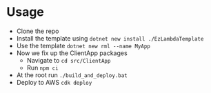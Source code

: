 # Usage

- Clone the repo
- Install the template using `dotnet new install ./EzLambdaTemplate`
- Use the template `dotnet new rml --name MyApp`
- Now we fix up the ClientApp packages
  - Navigate to `cd src/ClientApp`
  - Run `npm ci`
- At the root run `./build_and_deploy.bat`
- Deploy to AWS `cdk deploy`
